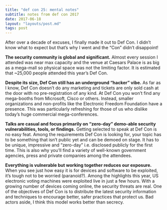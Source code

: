 ```yaml
---
title: "def con 25: mental notes"
subtitle: notes from def con 2017
date: 2017-06-18
layout: "layouts/post.md"
tags: post
---
```


After over a decade of excuses, I finally made it out to Def Con. I didn’t know what to expect but that’s why I went and the “Con” didn’t disappoint!

__The security community is global and significant.__ Almost every session I attended was near max capacity and the venue at Caesars Palace is as big as a mega-mall so physical space was not the limiting factor. It is estimated that ~25,000 people attended this year’s Def Con.

__Despite its size, Def Con still has an underground “hacker” vibe.__ As far as I know, Def Con doesn’t do any marketing and tickets are only sold cash at the door with no pre-registration of any kind. At Def Con you won’t find any mega-booths from Microsoft, Cisco or others. Instead, smaller organizations and non-profits like the Electronic Freedom Foundation have a presence. This was particularly refreshing for those of us who dislike today’s huge commercial mega-conferences.

__Talks are casual and focus primarily on “zero-day” demo-able security vulnerabilities, tools, or findings.__ Getting selected to speak at Def Con is no easy feat. Among the requirements Def Con is looking for, your topic has to be something that isn’t public yet and can be demoed on stage. It has to be unique, impressive and “zero-day” i.e. disclosed publicly for the first time. This is also why you’ll find a variety of well-known government agencies, press and private companies among the attendees.

__Everything is vulnerable but working together reduces our exposure.__ When you see just how easy it is for devices and software to be exploited, it’s tough not to be worried (paranoid?). Among the highlights this year, US electronic voting machines were exploited live in just a few hours. With a growing number of devices coming online, the security threats are real. One of the objectives of Def Con is to distribute the latest security information and techniques to encourage better, safer practices that protect us. Bad actors aside, I think this model works better than secrecy.
